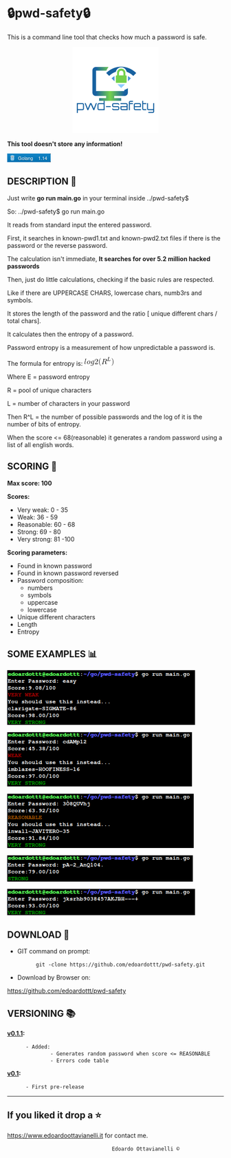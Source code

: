 # 🔒pwd-safety🔒

This is a command line tool that checks how much a password is safe.

<p align="center">
  <img src="https://github.com/edoardottt/pwd-safety/blob/master/Images/logo.png">
</p>

**This tool doesn't store any information!**

![gobadge](https://github.com/edoardottt/pwd-safety/blob/master/Images/gobadge)


DESCRIPTION 🔦 
-------------------------------------------------

Just write **go run main.go** in your terminal inside ../pwd-safety$

So: ../pwd-safety$ go run main.go

It reads from standard input the entered password.

First, it searches in known-pwd1.txt and known-pwd2.txt files if there is the password or the reverse password.

The calculation isn't immediate, **It searches for over 5.2 million hacked passwords**

Then, just do little calculations, checking if the basic rules are respected. 

Like if there are UPPERCASE CHARS, lowercase chars, numb3rs and symbols.

It stores the length of the password and the ratio [ unique different chars / total chars].

It calculates then the entropy of a password.

Password entropy is a measurement of how unpredictable a password is.

The formula for entropy is:
              ![CodeCogsEqn](https://github.com/edoardottt/pwd-safety/blob/master/Images/CodeCogsEqn.gif)
              
Where E = password entropy

R = pool of unique characters

L = number of characters in your password

Then R^L = the number of possible passwords and the log of it is the number of bits of entropy.

When the score <= 68(reasonable) it generates a random password using a list of all english words.

SCORING 💯
-------------------------------------------------

**Max score: 100**

**Scores:**
  - Very weak: 0 - 35
  - Weak: 36 - 59
  - Reasonable: 60 - 68
  - Strong: 69 - 80
  - Very strong: 81 -100
  
**Scoring parameters:**
  - Found in known password
  - Found in known password reversed
  - Password composition:
      - numbers
      - symbols
      - uppercase
      - lowercase
  - Unique different characters
  - Length
  - Entropy

SOME EXAMPLES :bar_chart:
-------------------------------------------------

![veryWeak](https://github.com/edoardottt/pwd-safety/blob/master/Images/veryWeak.png)

![weak](https://github.com/edoardottt/pwd-safety/blob/master/Images/weak.png)

![reasonable](https://github.com/edoardottt/pwd-safety/blob/master/Images/reasonable.png)

![strong](https://github.com/edoardottt/pwd-safety/blob/master/Images/strong.png)

![veryStrong](https://github.com/edoardottt/pwd-safety/blob/master/Images/veryStrong.png)


DOWNLOAD 📡
-------------------------------------------------

- GIT command on prompt: 
            
            git -clone https://github.com/edoardottt/pwd-safety.git

- Download by Browser on: 

https://github.com/edoardottt/pwd-safety


VERSIONING :books:
--------------------------------------------

**[v0.1.1](https://github.com/edoardottt/pwd-safety/releases/tag/v0.1.1):**
  
          - Added:
                  - Generates random password when score <= REASONABLE
                  - Errors code table

**[v0.1](https://github.com/edoardottt/pwd-safety/releases/tag/v0.1):**
  
          - First pre-release

--------------------------
If you liked it drop a :star:
--------------------------

https://www.edoardoottavianelli.it for contact me.


                                      Edoardo Ottavianelli ©
